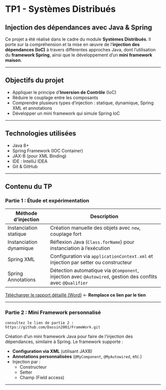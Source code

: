 #  TP1 - Systèmes Distribués
##  Injection des dépendances avec Java & Spring

Ce projet a été réalisé dans le cadre du module **Systèmes Distribués**. Il porte sur la compréhension et la mise en œuvre de l’**injection des dépendances (IoC)** à travers différentes approches Java, dont l’utilisation du **framework Spring**, ainsi que le développement d’un **mini framework maison**.

---

## Objectifs du projet

- Appliquer le principe d’**Inversion de Contrôle** (IoC)
- Réduire le couplage entre les composants
- Comprendre plusieurs types d’injection : statique, dynamique, Spring XML et annotations
- Développer un mini framework qui simule Spring IoC

---

## Technologies utilisées

- Java 8+
- Spring Framework (IOC Container)
- JAX-B (pour XML Binding)
- IDE : IntelliJ IDEA
- Git & GitHub

---

## Contenu du TP

### Partie 1 : Étude et expérimentation

| Méthode d’injection | Description |
|---------------------|-------------|
| Instanciation statique | Création manuelle des objets avec `new`, couplage fort |
| Instanciation dynamique | Réflexion Java (`Class.forName`) pour instanciation à l’exécution |
| Spring XML | Configuration via `applicationContext.xml` et injection par setter ou constructeur |
| Spring Annotations | Détection automatique via `@Component`, injection avec `@Autowired`, gestion des conflits avec `@Qualifier` |

[Télécharger le rapport détaillé (Word)](https://drive.google.com/file/d/1GRkfInQsxUTAQX9Lo02YNAL7FsdT-M0Y/view?usp=drive_link) ← **Remplace ce lien par le tien**

---

### Partie 2 : Mini Framework personnalisé
    consultez le lien de partie 2 : https://github.com/Dassin2001/FrameWork.git
Création d’un mini framework Java pour faire de l’injection des dépendances, similaire à Spring. Le framework supporte :

-  **Configuration via XML** (utilisant JAXB)
-  **Annotations personnalisées** (`@MyComponent`, `@MyAutowired`, etc.)
-  Injection par :
    - Constructeur
    - Setter
    - Champ (Field access)

---



